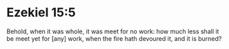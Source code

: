 # Ezekiel 15:5

Behold, when it was whole, it was meet for no work: how much less shall it be meet yet for [any] work, when the fire hath devoured it, and it is burned?